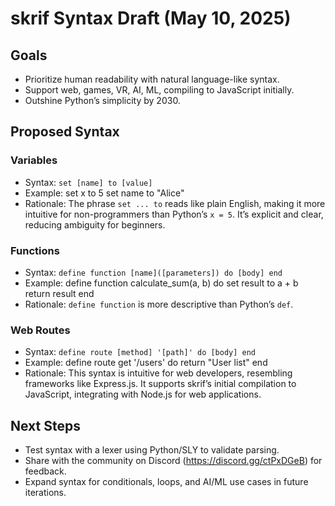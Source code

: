 # skrif Syntax Draft (May 10, 2025)

## Goals
- Prioritize human readability with natural language-like syntax.
- Support web, games, VR, AI, ML, compiling to JavaScript initially.
- Outshine Python’s simplicity by 2030.

## Proposed Syntax

### Variables
- Syntax: `set [name] to [value]`
- Example: set x to 5 set name to "Alice"
- Rationale: The phrase `set ... to` reads like plain English, making it more intuitive for non-programmers than Python’s `x = 5`. It’s explicit and clear, reducing ambiguity for beginners.

### Functions
- Syntax: `define function [name]([parameters]) do [body] end`
- Example: define function calculate_sum(a, b) do set result to a + b return result end
- Rationale: `define function` is more descriptive than Python’s `def`.

### Web Routes
- Syntax: `define route [method] '[path]' do [body] end`
- Example: define route get '/users' do return "User list" end
- Rationale: This syntax is intuitive for web developers, resembling frameworks like Express.js. It supports skrif’s initial compilation to JavaScript, integrating with Node.js for web applications.

## Next Steps
- Test syntax with a lexer using Python/SLY to validate parsing.
- Share with the community on Discord (https://discord.gg/ctPxDGeB) for feedback.
- Expand syntax for conditionals, loops, and AI/ML use cases in future iterations.